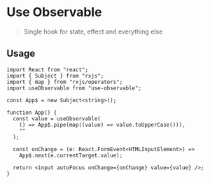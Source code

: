 # Use Observable

> Single hook for state, effect and everything else

## Usage

```tsx
import React from "react";
import { Subject } from "rxjs";
import { map } from "rxjs/operators";
import useObservable from "use-observable";

const App$ = new Subject<string>();

function App() {
  const value = useObservable(
    () => App$.pipe(map((value) => value.toUpperCase())),
    ""
  );

  const onChange = (e: React.FormEvent<HTMLInputElement>) =>
    App$.next(e.currentTarget.value);

  return <input autoFocus onChange={onChange} value={value} />;
}
```
